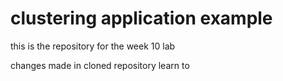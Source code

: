# clustering application example
this is the repository for the week 10 lab 

changes made in cloned repository
learn to 